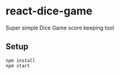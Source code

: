 # react-dice-game
Super simple Dice Game score keeping tool

## Setup
```
npm install
npm start
```
